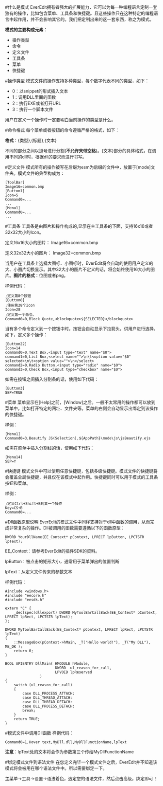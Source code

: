 #什么是模式
EverEdit拥有者强大的扩展能力，它可以为每一种编程语言定制一套独有的操作，比如包含菜单、工具条和快捷键。且这些操作只在这种特定的编程语言中起作用，并不会影响其它的。我们把定制出来的这一套东西，称之为模式。

**模式的主要构成元素**：

* 操作类型
* 命令
* 定义文件
* 工具条
* 菜单
* 快捷键

#操作类型
模式文件的操作支持多种类型，每个数字代表不同的类型，如下：

* 0：以snippet的形式插入文本
* 1：调用DLL里面的函数
* 2：执行EXE或者打开URL
* 3：执行一个脚本文件

用户在定义一个操作时一定要明白当前操作的类型是什么。

#命令格式
每个菜单或者按钮的命令遵循严格的格式，如下：

**格式**：{类型},{标题},{文本}

不同的部分之间以逗号进行分割(**不允许夹带空格**)。{文本}部分的具体格式，在调用不同的dll时，根据dll的要求而进行书写。

#定义文件
模式所有的操作被写在后缀为esm为后缀的文件中，放置于[mode]文件夹。模式文件的典型构成为：

```
[ToolBar]
Image16=common.bmp
[Button1]
Icon=5
Command0=...
...
[Menu1]
Command0=...
...
```

#工具条
工具条是由图片和操作构成的,显示在主工具条的下面，支持16x16或者32x32大小的Icon。

定义16x16大小的图片： Image16=common.bmp

定义32x32大小的图片： Image32=common.bmp

当用户在工具条上选择大图标、小图标时，EverEdit将会自动的使用用户定义的大、小图片切换显示。其中32大小的图片不定义的话，将会始终使用16大小的图片。**图片的格式**：位图或者png。

样例代码：

```
;定义第8个按钮
[Button8]
;使用第28个Icon
Icon=28
;定义第一个命令。
Command0=0,Block Quote,<blockquote>${SELECTED}</blockquote>
```

当有多个命令定义到一个按钮中时，按钮会自动显示下拉箭头，供用户进行选择。如下，定义多个操作：

```
[Button22]
Icon=14
command0=0,Text Box,<input type="text" name="$0">
command1=0,List Box,<select name="">\n\t<option value="$0" selected>\n\t<option value="">\n</select>
command2=0,Radio Button,<input type="radio" name="$0">
command3=0,Check Box,<input type="checkbox" name="$0">
```

如需在按钮之间插入分割条的话，使用如下代码：

```
[Button3]
SEP=TRUE
```

#菜单
菜单显示在[Help]之前，[Window]之后。一般不太常用的操作都可以放到菜单中，比如打开特定的网址、文件夹等。菜单的右侧会自动显示出绑定到该操作的快捷键。

样例：

```
[Menu1]
Command0=3,Beautify JS(Selection),${AppPath}\mode\js\jsBeautify.ejs
```

如需在菜单中插入分割线的话，使用如下代码：

```
[Menu14]
SEP=Y
```

#快捷键
模式文件中可以使用任意快捷键，包括多级快捷键。模式文件的快捷键将会覆盖全局快捷键，并且仅在该模式中起作用。快捷键同时可以用于模式的工具条按钮和菜单。

样例：

```
;定义Ctrl+Shift+B到某一个操作
Key=CS+B
Command0=...
```

#Dll函数原型说明
EverEdit的模式文件中同样支持对于dll中函数的调用，从而完成非常复杂的操作。Dll被调用的函数需要遵循以下的函数原型：

```
DWORD YourDllName(EE_Context* pContext, LPRECT lpButton, LPCTSTR lpText);
```

EE_Context：请参考EverEdit的插件SDK的资料。

lpButton：被点击的矩形大小，通常用于菜单弹出的位置判断

lpText：从定义文件传来的参数文本


样例代码：

```
#include <windows.h>
#include "eecore.h"
#include "eesdk.h"

extern "C" {
    _declspec(dllexport) DWORD MyToolBarCallBack(EE_Context* pContext, LPRECT lpRect, LPCTSTR lpText);
};

DWORD MyToolBarCallBack(EE_Context* pContext, LPRECT lpRect, LPCTSTR lpText)
{
    ::MessageBox(pContext->hMain, _T("Hello world!"), _T("My DLL"), MB_OK );
    return 0;
}

BOOL APIENTRY DllMain( HMODULE hModule,
                       DWORD  ul_reason_for_call,
                       LPVOID lpReserved
                )
{
    switch (ul_reason_for_call)
    {
        case DLL_PROCESS_ATTACH:
        case DLL_THREAD_ATTACH:
        case DLL_THREAD_DETACH:
        case DLL_PROCESS_DETACH:
        break;
    }
    return TRUE;
}
```

#模式文件中调用Dll函数
样例代码：

```
Command0=1,Hover text,MyDll.dll,MyDllFunctionName,lpText
```

**注意**：lpText处的文本将会作为参数第三个传给MyDllFunctionName


#绑定模式文件到语法文件
在您定义完毕一个模式文件之后，EverEdit并不知道该模式将会被用在哪个语法文件中。所以需要绑定一下。

主菜单→工具→设置→语法着色，选定您的语法文件，然后点击高级，绑定即可！

